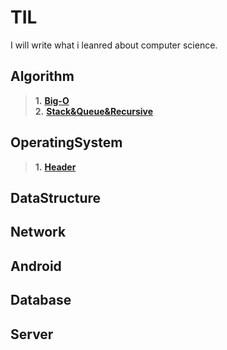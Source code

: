 # TIL
I will write what i leanred about computer science.

## Algorithm

>**1.** [**Big-O**](#Algorithm/Big-O.md)  
>**2.** [**Stack&Queue&Recursive**](#Algorithm/Stack&Recursive&Queue.md)
## OperatingSystem

>**1.** [**Header**](#./Big-O.md)

## DataStructure

## Network

## Android

## Database

## Server

